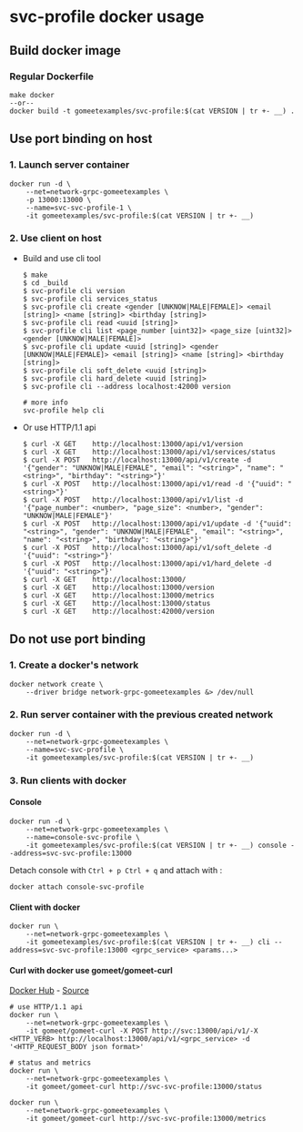 # svc-profile docker usage

## Build docker image

### Regular Dockerfile

```shell
make docker
--or--
docker build -t gomeetexamples/svc-profile:$(cat VERSION | tr +- __) .
```

## Use port binding on host

### 1. Launch server container

```shell
docker run -d \
    --net=network-grpc-gomeetexamples \
    -p 13000:13000 \
    --name=svc-svc-profile-1 \
    -it gomeetexamples/svc-profile:$(cat VERSION | tr +- __)
```

### 2. Use client on host

- Build and use cli tool

  ```shell
  $ make
  $ cd _build
  $ svc-profile cli version
  $ svc-profile cli services_status
  $ svc-profile cli create <gender [UNKNOW|MALE|FEMALE]> <email [string]> <name [string]> <birthday [string]>
  $ svc-profile cli read <uuid [string]>
  $ svc-profile cli list <page_number [uint32]> <page_size [uint32]> <gender [UNKNOW|MALE|FEMALE]>
  $ svc-profile cli update <uuid [string]> <gender [UNKNOW|MALE|FEMALE]> <email [string]> <name [string]> <birthday [string]>
  $ svc-profile cli soft_delete <uuid [string]>
  $ svc-profile cli hard_delete <uuid [string]>
  $ svc-profile cli --address localhost:42000 version

  # more info
  svc-profile help cli
  ```

- Or use HTTP/1.1 api

  ```shell
  $ curl -X GET    http://localhost:13000/api/v1/version
  $ curl -X GET    http://localhost:13000/api/v1/services/status
  $ curl -X POST   http://localhost:13000/api/v1/create -d '{"gender": "UNKNOW|MALE|FEMALE", "email": "<string>", "name": "<string>", "birthday": "<string>"}'
  $ curl -X POST   http://localhost:13000/api/v1/read -d '{"uuid": "<string>"}'
  $ curl -X POST   http://localhost:13000/api/v1/list -d '{"page_number": <number>, "page_size": <number>, "gender": "UNKNOW|MALE|FEMALE"}'
  $ curl -X POST   http://localhost:13000/api/v1/update -d '{"uuid": "<string>", "gender": "UNKNOW|MALE|FEMALE", "email": "<string>", "name": "<string>", "birthday": "<string>"}'
  $ curl -X POST   http://localhost:13000/api/v1/soft_delete -d '{"uuid": "<string>"}'
  $ curl -X POST   http://localhost:13000/api/v1/hard_delete -d '{"uuid": "<string>"}'
  $ curl -X GET    http://localhost:13000/
  $ curl -X GET    http://localhost:13000/version
  $ curl -X GET    http://localhost:13000/metrics
  $ curl -X GET    http://localhost:13000/status
  $ curl -X GET    http://localhost:42000/version
  ```

## Do not use port binding

### 1. Create a docker's network

```shell
docker network create \
    --driver bridge network-grpc-gomeetexamples &> /dev/null
```

### 2. Run server container with the previous created network

```shell
docker run -d \
    --net=network-grpc-gomeetexamples \
    --name=svc-svc-profile \
    -it gomeetexamples/svc-profile:$(cat VERSION | tr +- __)
```

### 3. Run clients with docker

#### Console

```shell
docker run -d \
    --net=network-grpc-gomeetexamples \
    --name=console-svc-profile \
    -it gomeetexamples/svc-profile:$(cat VERSION | tr +- __) console --address=svc-svc-profile:13000
```

Detach console with `Ctrl + p Ctrl + q` and attach with :

```shell
docker attach console-svc-profile
```

#### Client with docker

```shell
docker run \
    --net=network-grpc-gomeetexamples \
    -it gomeetexamples/svc-profile:$(cat VERSION | tr +- __) cli --address=svc-svc-profile:13000 <grpc_service> <params...>
```

#### Curl with docker use gomeet/gomeet-curl

[Docker Hub](https://hub.docker.com/r/gomeet/gomeet-curl/) - [Source](https://github.com/gomeet/gomeet-curl)

```shell
# use HTTP/1.1 api
docker run \
    --net=network-grpc-gomeetexamples \
    -it gomeet/gomeet-curl -X POST http://svc:13000/api/v1/-X <HTTP_VERB> http://localhost:13000/api/v1/<grpc_service> -d '<HTTP_REQUEST_BODY json format>'

# status and metrics
docker run \
    --net=network-grpc-gomeetexamples \
    -it gomeet/gomeet-curl http://svc-svc-profile:13000/status

docker run \
    --net=network-grpc-gomeetexamples \
    -it gomeet/gomeet-curl http://svc-svc-profile:13000/metrics
```
